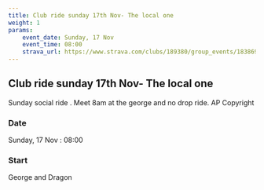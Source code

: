 ```yaml
---
title: Club ride sunday 17th Nov- The local one
weight: 1
params:
    event_date: Sunday, 17 Nov
    event_time: 08:00
    strava_url: https://www.strava.com/clubs/189380/group_events/1838698
---
```


## Club ride sunday 17th Nov- The local one 

Sunday social ride . Meet 8am at the george and  no drop ride.
AP Copyright

### Date

Sunday, 17 Nov : 08:00

### Start

George and Dragon


